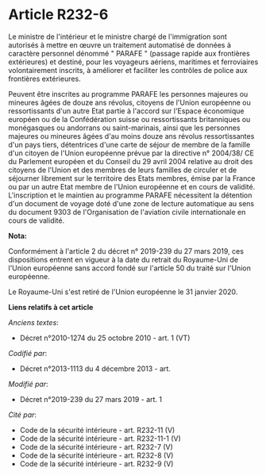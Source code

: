 # Article R232-6

Le ministre de l'intérieur et le ministre chargé de l'immigration sont autorisés à mettre en œuvre un traitement automatisé
de données à caractère personnel dénommé " PARAFE " (passage rapide aux frontières extérieures) et destiné, pour les
voyageurs aériens, maritimes et ferroviaires volontairement inscrits, à améliorer et faciliter les contrôles de police aux
frontières extérieures.

Peuvent être inscrites au programme PARAFE les personnes majeures ou mineures âgées de douze ans révolus, citoyens de l'Union
européenne ou ressortissants d'un autre Etat partie à l'accord sur l'Espace économique européen ou de la Confédération suisse
ou ressortissants britanniques ou monégasques ou andorrans ou saint-marinais, ainsi que les personnes majeures ou mineures
âgées d'au moins douze ans révolus ressortissantes d'un pays tiers, détentrices d'une carte de séjour de membre de la famille
d'un citoyen de l'Union européenne prévue par la directive n° 2004/38/ CE du Parlement européen et du Conseil du 29 avril
2004 relative au droit des citoyens de l'Union et des membres de leurs familles de circuler et de séjourner librement sur le
territoire des Etats membres, émise par la France ou par un autre Etat membre de l'Union européenne et en cours de validité.
L'inscription et le maintien au programme PARAFE nécessitent la détention d'un document de voyage doté d'une zone de lecture
automatique au sens du document 9303 de l'Organisation de l'aviation civile internationale en cours de validité.

**Nota:**

Conformément à l'article 2 du décret n° 2019-239 du 27 mars 2019, ces dispositions entrent en vigueur à la date du retrait du
Royaume-Uni de l'Union européenne sans accord fondé sur l'article 50 du traité sur l'Union européenne.

Le Royaume-Uni s'est retiré de l'Union européenne le 31 janvier 2020.

**Liens relatifs à cet article**

_Anciens textes_:

  - Décret n°2010-1274 du 25 octobre 2010 - art. 1 (VT)

_Codifié par_:

  - Décret n°2013-1113 du 4 décembre 2013 - art.

_Modifié par_:

  - Décret n°2019-239 du 27 mars 2019 - art. 1

_Cité par_:

  - Code de la sécurité intérieure - art. R232-11 (V)
  - Code de la sécurité intérieure - art. R232-11-1 (V)
  - Code de la sécurité intérieure - art. R232-7 (V)
  - Code de la sécurité intérieure - art. R232-8 (V)
  - Code de la sécurité intérieure - art. R232-9 (V)
